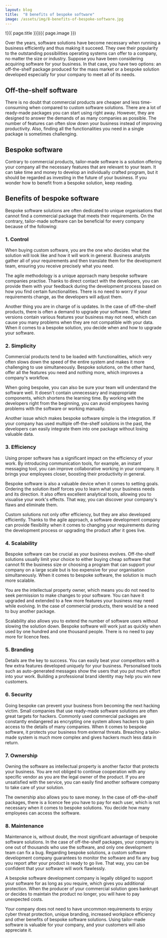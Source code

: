 ```yaml
---
layout: blog
title:  "8 benefits of bespoke software"
image: /assets/img/8-benefits-of-bespoke-software.jpg
---
```


![{{ page.title }}]({{ page.image }})

Over the years, software solutions have become necessary when running a business efficiently and thus making it succeed. They owe their popularity to the outstanding possibilities operating systems can offer to a company, no matter the size or industry. Suppose you have been considering acquiring software for your business. In that case, you have two options: an off-the-shelf package produced for the mass market or a bespoke solution developed especially for your company to meet all of its needs.

## Off-the-shelf software
There is no doubt that commercial products are cheaper and less time-consuming when compared to custom software solutions. There are a lot of ready-made packages you can start using right away. However, they are designed to answer the demands of as many companies as possible. The number of features can often slow down your business instead of improving productivity. Also, finding all the functionalities you need in a single package is sometimes challenging.

## Bespoke software
Contrary to commercial products, tailor-made software is a solution offering your company all the necessary features that are relevant to your team. It can take time and money to develop an individually crafted program, but it should be regarded as investing in the future of your business. If you wonder how to benefit from a bespoke solution, keep reading.

## Benefits of bespoke software
Bespoke software solutions are often dedicated to unique organisations that cannot find a commercial package that meets their requirements. On the contrary, tailor-made software can be beneficial for every company because of the following:

### 1. Control

When buying custom software, you are the one who decides what the solution will look like and how it will work in general. Business analysts gather all of your requirements and then translate them for the development team, ensuring you receive precisely what you need.      

The agile methodology is a unique approach many bespoke software companies practise. Thanks to direct contact with the developers, you can provide them with your feedback during the development process based on how you find certain functionalities. There is no need to worry if your requirements change, as the developers will adjust them.

Another thing you are in charge of is updates. In the case of off-the-shelf products, there is often a demand to upgrade your software. The latest versions contain various features your business may not need, which can cause you many problems when they are not compatible with your data. When it comes to a bespoke solution, you decide when and how to upgrade your software.

### 2. Simplicity

Commercial products tend to be loaded with functionalities, which very often slows down the speed of the entire system and makes it more challenging to use simultaneously. Bespoke solutions, on the other hand, offer all the features you need and nothing more, which improves a company's workflow.

When going bespoke, you can also be sure your team will understand the software well. It doesn't contain unnecessary and inappropriate components, which shortens the learning time. By working with the developers right from the beginning, you can avoid employees having problems with the software or working manually.

Another issue which makes bespoke software simple is the integration. If your company has used multiple off-the-shelf solutions in the past, the developers can easily integrate them into one package without losing valuable data.

### 3. Efficiency

Using proper software has a significant impact on the efficiency of your work. By introducing communication tools, for example, an instant messaging tool, you can improve collaborative working in your company. It brings your employees closer, boosting their productivity in general.

Bespoke software is also a valuable device when it comes to setting goals. Ordering the solution itself forces you to learn what your business needs and its direction. It also offers excellent analytical tools, allowing you to visualise your work's effects. That way, you can discover your company's flaws and eliminate them.

Custom solutions not only offer efficiency, but they are also developed efficiently. Thanks to the agile approach, a software development company can provide flexibility when it comes to changing your requirements during the development process or upgrading the product after it goes live.

### 4. Scalability

Bespoke software can be crucial as your business evolves. Off-the-shelf solutions usually limit your choice to either buying cheap software that cannot fit the business size or choosing a program that can support your company on a large scale but is too expensive for your organisation simultaneously. When it comes to bespoke software, the solution is much more scalable.

You are the intellectual property owner, which means you do not need to seek permission to make changes to your software. You can have it upgraded and extended to a few more features your business may need while evolving. In the case of commercial products, there would be a need to buy another package.

Scalability also allows you to extend the number of software users without slowing the solution down. Bespoke software will work just as quickly when used by one hundred and one thousand people. There is no need to pay more for licence fees.

### 5. Branding

Details are the key to success. You can easily beat your competitors with a few extra features developed uniquely for your business. Personalised tools such as auto-generated messages show the users that you put much effort into your work. Building a professional brand identity may help you win new customers.

### 6. Security

Going bespoke can prevent your business from becoming the next hacking victim. Small companies that use ready-made software solutions are often great targets for hackers. Commonly used commercial packages are constantly endangered as encrypting one system allows hackers to gain access to the details of many companies. When it comes to bespoke software, it protects your business from external threats. Breaching a tailor-made system is much more complex and gives hackers much less data in return.

### 7. Ownership

Owning the software as intellectual property is another factor that protects your business. You are not obliged to continue cooperation with any specific vendor as you are the legal owner of the product. If you are unsatisfied with the service, you can easily find another software company to take care of your solution.

The ownership also allows you to save money. In the case of off-the-shelf packages, there is a licence fee you have to pay for each user, which is not necessary when it comes to bespoke solutions. You decide how many employees can access the software.

### 8. Maintenance

Maintenance is, without doubt, the most significant advantage of bespoke software solutions. In the case of off-the-shelf packages, your company is one out of thousands who use the software, and only one development team can fix a bug. Regarding bespoke solutions, a custom software development company guarantees to monitor the software and fix any bug you report after your product is ready to go live. That way, you can be confident that your software will work flawlessly.

A bespoke software development company is legally obliged to support your software for as long as you require, which gives you additional protection. When the producer of your commercial solution goes bankrupt or decides to maintain the product no longer, you will have to pay unexpected costs.

Your company does not need to have uncommon requirements to enjoy cyber threat protection, unique branding, increased workplace efficiency and other benefits of bespoke software solutions. Using tailor-made software is valuable for your company, and your customers will also appreciate it.
